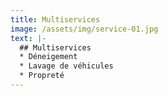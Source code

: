 ```yaml
---
title: Multiservices
image: /assets/img/service-01.jpg
text: |-
  ## Multiservices
  * Déneigement
  * Lavage de véhicules
  * Propreté
---
```

